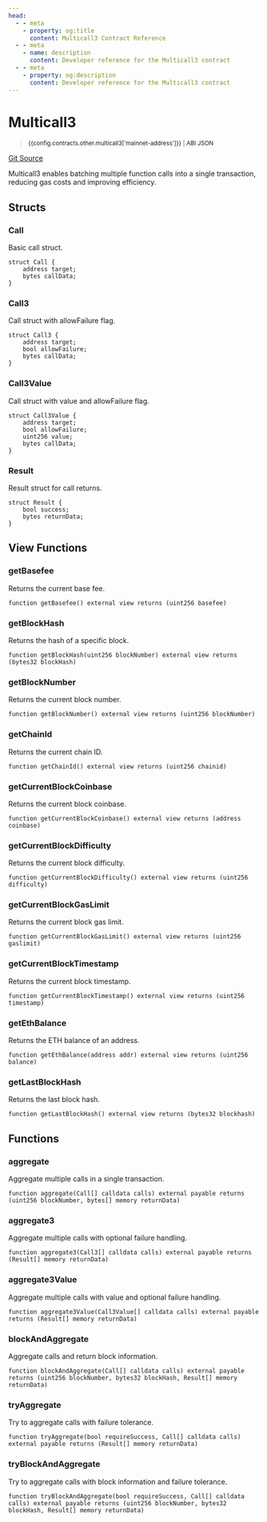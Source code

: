 ```yaml
---
head:
  - - meta
    - property: og:title
      content: Multicall3 Contract Reference
  - - meta
    - name: description
      content: Developer reference for the Multicall3 contract
  - - meta
    - property: og:description
      content: Developer reference for the Multicall3 contract
---
```


<script setup>
  import config from '@berachain/config/constants.json';
</script>

# Multicall3

> <small><a target="_blank" :href="config.mainnet.dapps.berascan.url + 'address/' + config.contracts.other.multicall3['mainnet-address']">{{config.contracts.other.multicall3['mainnet-address']}}</a><span v-if="config.contracts.other.multicall3.abi">&nbsp;|&nbsp;<a target="_blank" :href="config.contracts.other.multicall3.abi">ABI JSON</a></span></small>

[Git Source](https://github.com/berachain/contracts/blob/main/src/base/Multicall3.sol)

Multicall3 enables batching multiple function calls into a single transaction, reducing gas costs and improving efficiency.

## Structs

### Call

Basic call struct.

```solidity
struct Call {
    address target;
    bytes callData;
}
```

### Call3

Call struct with allowFailure flag.

```solidity
struct Call3 {
    address target;
    bool allowFailure;
    bytes callData;
}
```

### Call3Value

Call struct with value and allowFailure flag.

```solidity
struct Call3Value {
    address target;
    bool allowFailure;
    uint256 value;
    bytes callData;
}
```

### Result

Result struct for call returns.

```solidity
struct Result {
    bool success;
    bytes returnData;
}
```

## View Functions

### getBasefee

Returns the current base fee.

```solidity
function getBasefee() external view returns (uint256 basefee)
```

### getBlockHash

Returns the hash of a specific block.

```solidity
function getBlockHash(uint256 blockNumber) external view returns (bytes32 blockHash)
```

### getBlockNumber

Returns the current block number.

```solidity
function getBlockNumber() external view returns (uint256 blockNumber)
```

### getChainId

Returns the current chain ID.

```solidity
function getChainId() external view returns (uint256 chainid)
```

### getCurrentBlockCoinbase

Returns the current block coinbase.

```solidity
function getCurrentBlockCoinbase() external view returns (address coinbase)
```

### getCurrentBlockDifficulty

Returns the current block difficulty.

```solidity
function getCurrentBlockDifficulty() external view returns (uint256 difficulty)
```

### getCurrentBlockGasLimit

Returns the current block gas limit.

```solidity
function getCurrentBlockGasLimit() external view returns (uint256 gaslimit)
```

### getCurrentBlockTimestamp

Returns the current block timestamp.

```solidity
function getCurrentBlockTimestamp() external view returns (uint256 timestamp)
```

### getEthBalance

Returns the ETH balance of an address.

```solidity
function getEthBalance(address addr) external view returns (uint256 balance)
```

### getLastBlockHash

Returns the last block hash.

```solidity
function getLastBlockHash() external view returns (bytes32 blockhash)
```

## Functions

### aggregate

Aggregate multiple calls in a single transaction.

```solidity
function aggregate(Call[] calldata calls) external payable returns (uint256 blockNumber, bytes[] memory returnData)
```

### aggregate3

Aggregate multiple calls with optional failure handling.

```solidity
function aggregate3(Call3[] calldata calls) external payable returns (Result[] memory returnData)
```

### aggregate3Value

Aggregate multiple calls with value and optional failure handling.

```solidity
function aggregate3Value(Call3Value[] calldata calls) external payable returns (Result[] memory returnData)
```

### blockAndAggregate

Aggregate calls and return block information.

```solidity
function blockAndAggregate(Call[] calldata calls) external payable returns (uint256 blockNumber, bytes32 blockHash, Result[] memory returnData)
```

### tryAggregate

Try to aggregate calls with failure tolerance.

```solidity
function tryAggregate(bool requireSuccess, Call[] calldata calls) external payable returns (Result[] memory returnData)
```

### tryBlockAndAggregate

Try to aggregate calls with block information and failure tolerance.

```solidity
function tryBlockAndAggregate(bool requireSuccess, Call[] calldata calls) external payable returns (uint256 blockNumber, bytes32 blockHash, Result[] memory returnData)
```
